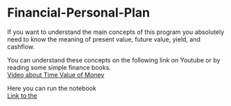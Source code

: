 # Financial-Personal-Plan
If you want to understand the main concepts of this program you absolutely need to know the meaning of present value, future value, yield, and cashflow.

You can understand these concepts on the following link on Youtube or by reading some simple finance books.
<br>[Video about Time Value of Money](https://www.youtube.com/watch?v=ks33lMoxst0)

Here you can run the notebook <br>[Link to the](https://colab.research.google.com/drive/1RkLw5V6BCWc-fBkyT0pMm8k1TStHfe0n?usp=sharing)
